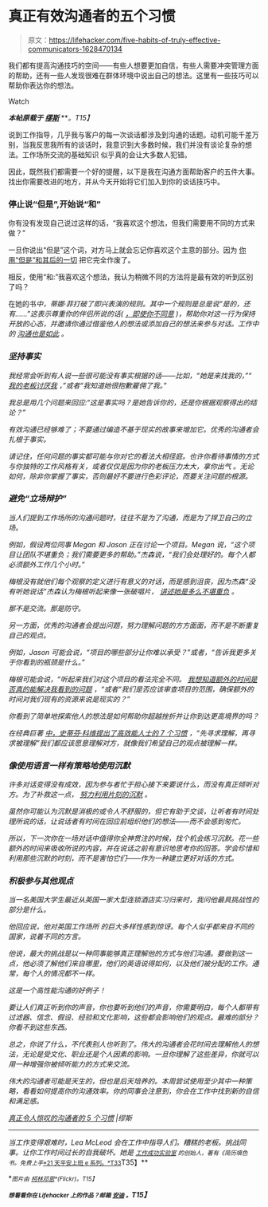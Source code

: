 # 真正有效沟通者的五个习惯

> 原文：<https://lifehacker.com/five-habits-of-truly-effective-communicators-1628470134>

我们都有提高沟通技巧的空间——有些人想要更加自信，有些人需要冲突管理方面的帮助，还有一些人发现很难在群体环境中说出自己的想法。这里有一些技巧可以帮助你表达你的想法。

Watch

***本帖原载于*** [***缪斯***](https://www.themuse.com/advice/5-habits-of-truly-amazing-communicators) ***。*T15】**

说到工作指导，几乎我与客户的每一次谈话都涉及到沟通的话题。动机可能千差万别，当我反思我所有的谈话时，我意识到大多数时候，我们并没有谈论复杂的想法。工作场所交流的基础知识 似乎真的会让大多数人犯错。

因此，既然我们都需要一个好的提醒，以下是我在沟通方面帮助客户的五件大事。找出你需要改进的地方，并从今天开始将它们加入到你的谈话技巧中。

### 停止说“但是”,开始说“和”

你有没有发现自己说过这样的话，“我喜欢这个想法，但我们需要用不同的方式来做？”

一旦你说出“但是”这个词，对方马上就会忘记你喜欢这个主意的部分。因为 [你用“但是”和其后的一切](https://www.themuse.com/advice/3-ways-to-nicely-handle-a-bad-idea) 把它完全作废了。

相反，使用“和:”我喜欢这个想法，我认为稍微不同的方法将是最有效的听到区别了吗？

在她的书[](http://www.goodreads.com/book/show/9418327-bossypants)*中，蒂娜·菲打破了即兴表演的规则。其中一个规则是总是说“是的，还有……”这表示尊重你的伴侣所说的话( [，即使你不同意](https://www.themuse.com/advice/how-to-nicely-disagree-at-work) )，帮助你对这一行为保持开放的心态，并邀请你通过借鉴他人的想法或添加自己的想法来参与对话。工作中的 [沟通也是如此](https://lifehacker.com/how-can-i-communicate-better-at-the-office-1001505647) 。*

### *坚持事实*

*我经常会听到有人说一些很可能没有事实根据的话——比如，“她是来找我的，”“ [我的老板讨厌我](https://www.themuse.com/advice/help-my-new-boss-hates-me) ，”或者“我知道她很抱歉雇佣了我。”*

*我总是用几个问题来回应:“这是事实吗？是她告诉你的，还是你根据观察得出的结论？”*

*有效沟通已经够难了；不要通过编造不基于现实的故事来增加它。优秀的沟通者会扎根于事实。*

*请记住，任何问题的事实都可能与你对它的看法大相径庭。也许你看待事情的方式与你独特的工作风格有关，或者仅仅是因为你的老板压力太大，拿你出气 。无论如何，除非你掌握了事实，否则最好不要进行色彩评论，而要关注问题的根源。*

### *避免“立场辩护”*

*当人们提到工作场所的沟通问题时，往往不是为了沟通，而是为了捍卫自己的立场。*

*例如，假设两位同事 Megan 和 Jason 正在讨论一个项目。Megan 说，“这个项目让团队不堪重负；我们需要更多的帮助。”杰森说，“我们会处理好的。每个人都必须额外工作几个小时。”*

*梅根没有就他们每个观察的定义进行有意义的对话，而是感到沮丧，因为杰森“没有听她说话”杰森认为梅根听起来像一张破唱片， [讲述她是多么不堪重负](https://www.themuse.com/advice/feeling-overwhelmed-6-ways-to-take-control-of-your-workload) 。*

*那不是交流。那是防守。*

*另一方面，优秀的沟通者会提出问题，努力理解问题的方方面面，而不是不断重复自己的观点。*

*例如，Jason 可能会说，“项目的哪些部分让你难以承受？”或者，“告诉我更多关于你看到的瓶颈是什么。”*

*梅根可能会说，“听起来我们对这个项目的看法完全不同。 [我想知道额外的时间是否真的能解决我看到的问题](https://www.themuse.com/advice/how-to-work-12-hours-a-day-and-still-have-a-life) ，“或者“我们是否应该审查项目的范围，确保额外的时间对我们现有的资源来说是现实的？”*

*你看到了简单地探索他人的想法是如何帮助你超越挫折并让你到达更高境界的吗？*

*在经典巨著 [*中，史蒂芬·科维提出了高效能人士的 7 个习惯*](https://www.goodreads.com/book/show/36072.The_7_Habits_of_Highly_Effective_People) ，“先寻求理解，再寻求被理解”我们都应该愿意理解对方，就像我们希望自己的观点被理解一样。*

### *像使用语言一样有策略地使用沉默*

*许多对话变得没有成效，因为参与者忙于担心接下来要说什么，而没有真正倾听对方。为了补救这一点， [努力利用片刻的沉默](https://www.themuse.com/advice/the-simple-skill-that-will-boost-your-influence-at-the-office) 。*

*虽然你可能认为沉默是消极的或令人不舒服的，但它有助于交谈，让听者有时间处理所说的话，让说话者有时间在回应前组织他们的想法——而不会感到匆忙。*

*所以，下一次你在一场对话中值得你全神贯注的时候，找个机会练习沉默。花一些额外的时间来吸收所说的内容，并在说话之前有意识地思考你的回答。学会珍惜和利用那些沉默的时刻，而不是害怕它们——作为一种建立更好对话的方式。*

### *积极参与其他观点*

*当一名美国大学生最近从英国一家大型连锁酒店实习归来时，我问他最具挑战性的部分是什么。*

*他回应说，他对英国工作场所 的巨大多样性感到惊讶。每个人似乎都来自不同的国家，说着不同的方言。*

*他说，最大的挑战是以一种同事能够真正理解他的方式与他们沟通。要做到这一点，他必须了解他们来自哪里，他们的英语说得如何，以及他们被分配的工作。通常，每个人的情况都不一样。*

*这是一个高性能沟通的好例子！*

*要让人们真正听到你的声音，你也要听到他们的声音，你需要明白，每个人都带有过滤器、信念、假设、经验和文化影响，这些都会影响他们的观点。最难的部分？你看不到这些东西。*

*总之，你说了什么，不代表别人也听到了。伟大的沟通者会花时间去理解他人的想法，无论是受文化、职业还是个人因素的影响。一旦你理解了这些差异，你就可以用一种增强你被倾听能力的方式来交流。*

*伟大的沟通者可能是天生的，但也是后天培养的。本周尝试使用至少其中一种策略，看看如何提高你的沟通效率。你的同事会注意到，你会在工作中找到新的自信和满足感。*

*[真正令人惊叹的沟通者的 5 个习惯](https://www.themuse.com/advice/5-habits-of-truly-amazing-communicators) |缪斯*

* * *

*当工作变得艰难时，Lea McLeod 会在工作中指导人们。糟糕的老板。挑战同事。让你工作时间过长的自我破坏。她是 [<small>*工作成功实验室*</small>](http://www.leamcleod.com/job-success-lab) <small>*的创始人，著有《简历填色书*</small>[<small></small>](http://www.degreesoftransition.com/resume-coloring-book)*<small>*。免费上手*</small>[<small>*21 天平安上班 e 系列。*T33</small>](http://www.leamcleod.com/21-days-to-peace-at-work)T35】**

**<small>*图片由*</small> [<small>*柯林邓恩*</small>](https://www.flickr.com/photos/colindunn/5228828769)<small>*(Flickr)。*T15】</small>**

***<small>想看看你在 Lifehacker 上的作品？邮箱</small>* [*<small>安迪</small>*](mailto:andy@lifehacker.com) *<small>。</small>T15】***